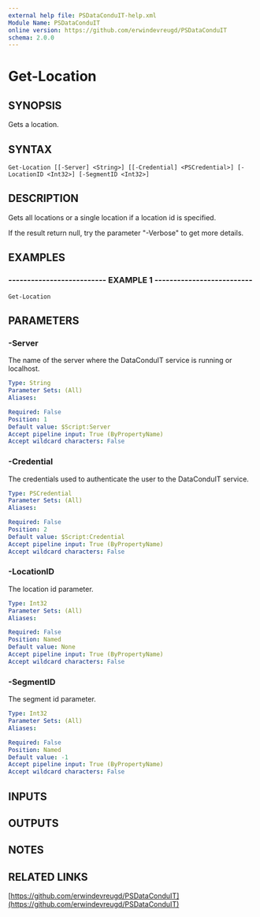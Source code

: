 ```yaml
---
external help file: PSDataConduIT-help.xml
Module Name: PSDataConduIT
online version: https://github.com/erwindevreugd/PSDataConduIT
schema: 2.0.0
---
```


# Get-Location

## SYNOPSIS
Gets a location.

## SYNTAX

```
Get-Location [[-Server] <String>] [[-Credential] <PSCredential>] [-LocationID <Int32>] [-SegmentID <Int32>]
```

## DESCRIPTION
Gets all locations or a single location if a location id is specified. 

If the result return null, try the parameter "-Verbose" to get more details.

## EXAMPLES

### -------------------------- EXAMPLE 1 --------------------------
```
Get-Location
```

## PARAMETERS

### -Server
The name of the server where the DataConduIT service is running or localhost.

```yaml
Type: String
Parameter Sets: (All)
Aliases: 

Required: False
Position: 1
Default value: $Script:Server
Accept pipeline input: True (ByPropertyName)
Accept wildcard characters: False
```

### -Credential
The credentials used to authenticate the user to the DataConduIT service.

```yaml
Type: PSCredential
Parameter Sets: (All)
Aliases: 

Required: False
Position: 2
Default value: $Script:Credential
Accept pipeline input: True (ByPropertyName)
Accept wildcard characters: False
```

### -LocationID
The location id parameter.

```yaml
Type: Int32
Parameter Sets: (All)
Aliases: 

Required: False
Position: Named
Default value: None
Accept pipeline input: True (ByPropertyName)
Accept wildcard characters: False
```

### -SegmentID
The segment id parameter.

```yaml
Type: Int32
Parameter Sets: (All)
Aliases: 

Required: False
Position: Named
Default value: -1
Accept pipeline input: True (ByPropertyName)
Accept wildcard characters: False
```

## INPUTS

## OUTPUTS

## NOTES

## RELATED LINKS

[https://github.com/erwindevreugd/PSDataConduIT](https://github.com/erwindevreugd/PSDataConduIT)

